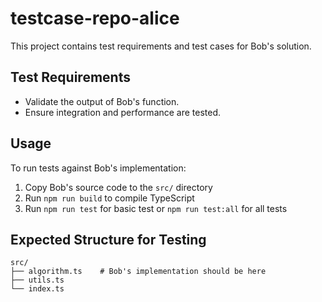 # testcase-repo-alice

This project contains test requirements and test cases for Bob's solution.

## Test Requirements
- Validate the output of Bob's function.
- Ensure integration and performance are tested.

## Usage
To run tests against Bob's implementation:

1. Copy Bob's source code to the `src/` directory
2. Run `npm run build` to compile TypeScript
3. Run `npm run test` for basic test or `npm run test:all` for all tests

## Expected Structure for Testing
```
src/
├── algorithm.ts    # Bob's implementation should be here
├── utils.ts
└── index.ts
```
